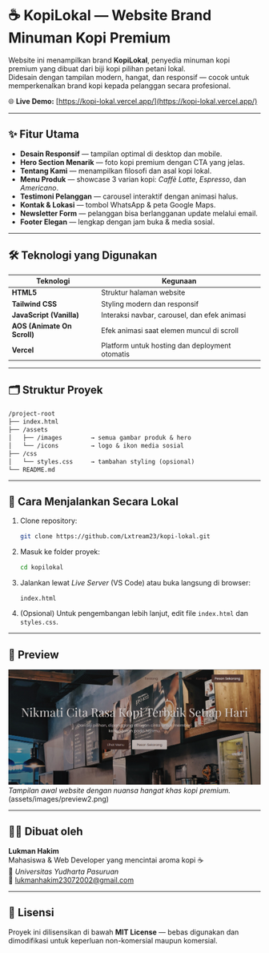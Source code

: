 # ☕ KopiLokal — Website Brand Minuman Kopi Premium

Website ini menampilkan brand **KopiLokal**, penyedia minuman kopi premium yang dibuat dari biji kopi pilihan petani lokal.  
Didesain dengan tampilan modern, hangat, dan responsif — cocok untuk memperkenalkan brand kopi kepada pelanggan secara profesional.

🌐 **Live Demo:** [https://kopi-lokal.vercel.app/](https://kopi-lokal.vercel.app/)  

---

## ✨ Fitur Utama

- **Desain Responsif** — tampilan optimal di desktop dan mobile.
- **Hero Section Menarik** — foto kopi premium dengan CTA yang jelas.
- **Tentang Kami** — menampilkan filosofi dan asal kopi lokal.
- **Menu Produk** — showcase 3 varian kopi: *Caffè Latte*, *Espresso*, dan *Americano*.
- **Testimoni Pelanggan** — carousel interaktif dengan animasi halus.
- **Kontak & Lokasi** — tombol WhatsApp & peta Google Maps.
- **Newsletter Form** — pelanggan bisa berlangganan update melalui email.
- **Footer Elegan** — lengkap dengan jam buka & media sosial.

---

## 🛠️ Teknologi yang Digunakan

| Teknologi | Kegunaan |
|------------|-----------|
| **HTML5** | Struktur halaman website |
| **Tailwind CSS** | Styling modern dan responsif |
| **JavaScript (Vanilla)** | Interaksi navbar, carousel, dan efek animasi |
| **AOS (Animate On Scroll)** | Efek animasi saat elemen muncul di scroll |
| **Vercel** | Platform untuk hosting dan deployment otomatis |

---

## 🗂️ Struktur Proyek

```
/project-root
├── index.html
├── /assets
│   ├── /images        → semua gambar produk & hero
│   └── /icons         → logo & ikon media sosial
├── /css
│   └── styles.css     → tambahan styling (opsional)
└── README.md
```

---

## 🚀 Cara Menjalankan Secara Lokal

1. Clone repository:
   ```bash
   git clone https://github.com/Lxtream23/kopi-lokal.git
   ```
2. Masuk ke folder proyek:
   ```bash
   cd kopilokal
   ```
3. Jalankan lewat *Live Server* (VS Code) atau buka langsung di browser:
   ```
   index.html
   ```
4. (Opsional) Untuk pengembangan lebih lanjut, edit file `index.html` dan `styles.css`.

---

## 📸 Preview

![Tampilan Website KopiLokal](assets/images/preview1.png)  
*Tampilan awal website dengan nuansa hangat khas kopi premium.*
(assets/images/preview2.png)

---

## 👨‍💻 Dibuat oleh

**Lukman Hakim**  
Mahasiswa & Web Developer yang mencintai aroma kopi ☕  
📍 *Universitas Yudharta Pasuruan*  
📧 lukmanhakim23072002@gmail.com

---

## 📝 Lisensi

Proyek ini dilisensikan di bawah **MIT License** — bebas digunakan dan dimodifikasi untuk keperluan non-komersial maupun komersial.
